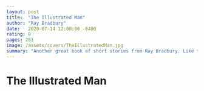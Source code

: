 ```yaml
---
layout: post
title:  "The Illustrated Man"
author: "Ray Bradbury"
date:   2020-07-14 12:00:00 -0400
rating: 8
pages: 281
image: /assets/covers/TheIllustratedMan.jpg
summary: "Another great book of short stories from Ray Bradbury. Like the Martian Chronicles, this clearly comes from a time where getting to Mars and beyond was humanity's next Manifest Destiny. The theme of atomic war on Earth is also a strong focus. With my experience of Bradbury being limited to this, The Martian Chronicles, and Farenheit 451, I'm left wondering about the  anxieties the early years of the Cold War imparted on him."
---
```


# The Illustrated Man